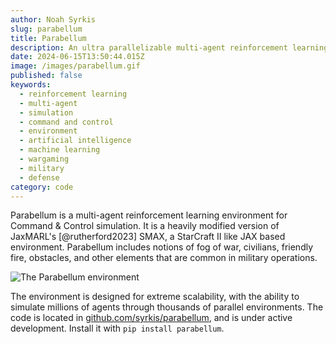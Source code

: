 ```yaml
---
author: Noah Syrkis
slug: parabellum
title: Parabellum
description: An ultra parallelizable multi-agent reinforcement learning environment.
date: 2024-06-15T13:50:44.015Z
image: /images/parabellum.gif
published: false
keywords:
  - reinforcement learning
  - multi-agent
  - simulation
  - command and control
  - environment
  - artificial intelligence
  - machine learning
  - wargaming
  - military
  - defense
category: code
---
```


Parabellum is a multi-agent reinforcement learning environment for Command & Control simulation. It is a heavily modified version of JaxMARL's [@rutherford2023] SMAX, a StarCraft II like JAX based environment. Parabellum includes notions of fog of war, civilians, friendly fire, obstacles, and other elements that are common in military operations.

![The Parabellum environment](/images/parabellum.gif)

 The environment is designed for extreme scalability, with the ability to simulate millions of agents through thousands of parallel environments. The code is located in [github.com/syrkis/parabellum](https://github.com/syrkis/parabellum), and is under active development. Install it with `pip install parabellum`.


